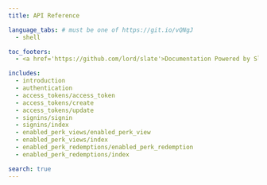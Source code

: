 ```yaml
---
title: API Reference

language_tabs: # must be one of https://git.io/vQNgJ
  - shell

toc_footers:
  - <a href='https://github.com/lord/slate'>Documentation Powered by Slate</a>

includes:
  - introduction
  - authentication
  - access_tokens/access_token
  - access_tokens/create
  - access_tokens/update
  - signins/signin
  - signins/index
  - enabled_perk_views/enabled_perk_view
  - enabled_perk_views/index
  - enabled_perk_redemptions/enabled_perk_redemption
  - enabled_perk_redemptions/index

search: true
---
```

